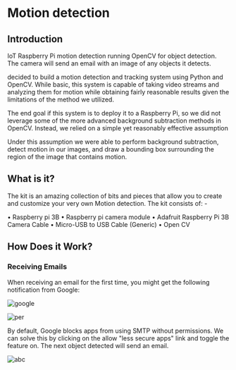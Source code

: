 # Motion detection
## Introduction

IoT Raspberry Pi motion detection running OpenCV for object detection. The camera will send an email with an image of any objects it detects.

decided to build a motion detection and tracking system using Python and OpenCV. While basic, this system is capable of taking video streams and analyzing them for motion while obtaining fairly reasonable results given the limitations of the method we utilized.

The end goal if this system is to deploy it to a Raspberry Pi, so we did not leverage some of the more advanced background subtraction methods in OpenCV. Instead, we relied on a simple yet reasonably effective assumption

Under this assumption we were able to perform background subtraction, detect motion in our images, and draw a bounding box surrounding the region of the image that contains motion.

## What is it?

The kit is an amazing collection of bits and pieces that allow you to create and customize your very own Motion detection. The kit consists of: -

•	Raspberry pi 3B
•	Raspberry pi camera module
•	Adafruit Raspberry Pi 3B Camera Cable
•	Micro-USB to USB Cable (Generic)
•	Open CV

## How Does it Work?
### Receiving Emails
When receiving an email for the first time, you might get the following notification from Google:

![google](https://user-images.githubusercontent.com/30935981/91423594-5f3f7280-e876-11ea-8089-343c1f679115.jpg)

![per](https://user-images.githubusercontent.com/30935981/91423855-b5acb100-e876-11ea-9289-2adb38df4af2.jpg)

 By default, Google blocks apps from using SMTP without permissions. We can solve this by clicking on the allow "less secure apps" link and toggle the feature on. The next object detected will send an email.
 
 ![abc](https://user-images.githubusercontent.com/30935981/91423985-d96ff700-e876-11ea-8473-8ecfdf207212.jpg)


